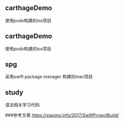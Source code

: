 ## carthageDemo
使用pods构建的ios项目
## carthageDemo
使用pods构建的ios项目
## spg
采用swift package manager 构建的mac项目
## study
语法相关学习代码

###参考文章
https://xiaomo.info/2017/SwiftProjectBuild/
